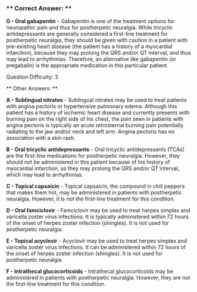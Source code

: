 ### ** Correct Answer: **

**G - Oral gabapentin** - Gabapentin is one of the treatment options for neuropathic pain and thus for postherpetic neuralgia. While tricyclic antidepressants are generally considered a first-line treatment for postherpetic neuralgia, they should be given with caution in a patient with pre-existing heart disease (the patient has a history of a myocardial infarction), because they may prolong the QRS and/or QT interval, and thus may lead to arrhythmias. Therefore, an alternative like gabapentin (or pregabalin) is the appropriate medication in this particular patient.

Question Difficulty: 3

** Other Answers: **

**A - Sublingual nitrates** - Sublingual nitrates may be used to treat patients with angina pectoris or hypertensive pulmonary edema. Although this patient has a history of ischemic heart disease and currently presents with burning pain on the right side of his chest, the pain seen in patients with angina pectoris is typically an acute retrosternal burning pain potentially radiating to the jaw and/or neck and left arm. Angina pectoris has no association with a skin rash.

**B - Oral tricyclic antidepressants** - Oral tricyclic antidepressants (TCAs) are the first-line medications for postherpetic neuralgia. However, they should not be administered in this patient because of his history of myocardial infarction, as they may prolong the QRS and/or QT interval, which may lead to arrhythmias.

**C - Topical capsaicin** - Topical capsaicin, the compound in chili peppers that makes them hot, may be administered in patients with postherpetic neuralgia. However, it is not the first-line treatment for this condition.

**D - Oral famciclovir** - Famciclovir may be used to treat herpes simplex and varicella zoster virus infections. It is typically administered within 72 hours of the onset of herpes zoster infection (shingles). It is not used for postherpetic neuralgia.

**E - Topical acyclovir** - Acyclovir may be used to treat herpes simplex and varicella zoster virus infections. It can be administered within 72 hours of the onset of herpes zoster infection (shingles). It is not used for postherpetic neuralgia.

**F - Intrathecal glucocorticoids** - Intrathecal glucocorticoids may be administered in patients with postherpetic neuralgia. However, they are not the first-line treatment for this condition.

